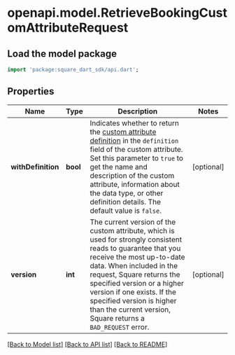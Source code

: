 # openapi.model.RetrieveBookingCustomAttributeRequest

## Load the model package
```dart
import 'package:square_dart_sdk/api.dart';
```

## Properties
Name | Type | Description | Notes
------------ | ------------- | ------------- | -------------
**withDefinition** | **bool** | Indicates whether to return the [custom attribute definition](https://developer.squareup.com/reference/square_2023-12-13/objects/CustomAttributeDefinition) in the `definition` field of the custom attribute. Set this parameter to `true` to get the name and description of the custom attribute, information about the data type, or other definition details. The default value is `false`. | [optional] 
**version** | **int** | The current version of the custom attribute, which is used for strongly consistent reads to guarantee that you receive the most up-to-date data. When included in the request, Square returns the specified version or a higher version if one exists. If the specified version is higher than the current version, Square returns a `BAD_REQUEST` error. | [optional] 

[[Back to Model list]](../README.md#documentation-for-models) [[Back to API list]](../README.md#documentation-for-api-endpoints) [[Back to README]](../README.md)


